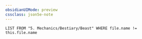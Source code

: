 ```yaml
---
obsidianUIMode: preview
cssclass: json5e-note
---
```

```dataview
LIST FROM "5. Mechanics/Bestiary/Beast" WHERE file.name != this.file.name
```